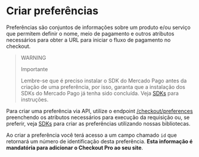 # Criar preferências

Preferências são conjuntos de informações sobre um produto e/ou serviço que permitem definir o nome, meio de pagamento e outros atributos necessários para obter a URL para iniciar o fluxo de pagamento no checkout.

> WARNING
>
> Importante
>
> Lembre-se que é preciso instalar o SDK do Mercado Pago antes da criação de uma preferência, por isso, garanta que a instalação dos SDKs do Mercado Pago já tenha sido concluída. Veja [SDKs](https://www.mercadopago[FAKER][URL][DOMAIN]/developers/pt/guides/sdks) para instruções.

Para criar uma preferência via API, utilize o endpoint [/checkout/preferences](https://www.mercadopago[FAKER][URL][DOMAIN]/developers/pt/reference/preferences/_checkout_preferences/post) preenchendo os atributos necessários para execução da requisição ou, se preferir, veja [SDKs](/developers/pt/docs/sdks-library/landing)  para criar as preferências utilizando nossas bibliotecas.

Ao criar a preferência você terá acesso a um campo chamado `id` que retornará um número de identificação desta preferência. **Esta informação é mandatória para adicionar o Checkout Pro ao seu site**.
